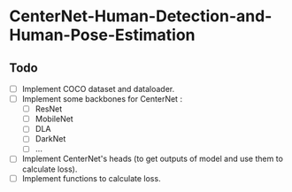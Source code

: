 # CenterNet-Human-Detection-and-Human-Pose-Estimation

## Todo
- [ ] Implement COCO dataset and dataloader.
- [ ] Implement some backbones for CenterNet :
  - [ ] ResNet
  - [ ] MobileNet
  - [ ] DLA
  - [ ] DarkNet
  - [ ] ...
- [ ] Implement CenterNet's heads (to get outputs of model and use them to calculate loss).
- [ ] Implement functions to calculate loss.
